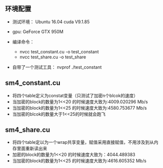 ## 环境配置
- 测试环境： Ubuntu 16.04 cuda V9.1.85
- gpu: GeForce GTX 950M
- 编译命令：
  - nvcc test_constant.cu -o test_constant
  - nvcc test_share.cu -o test_share

- 自带了一个测试工具： nvprof ./test_constant


## sm4_constant.cu
- 将四个table定义为constat变量（只测试了加密n个blcok的速度）
- 当加密的block的数量为1<<20 的时候速度大致为:4009.020296 Mb/s
- 当加密的block的数量为1<<25 的时候速度大致为:4580.753677 Mb/s
- 当加密的blcok的数量大于1<<25的时候就会跑飞

## sm4_share.cu
- 将四个table定以为一个wrap共享变量，赋值采用直接赋值，不用涉及到从内存里面重新读出来
- 加密的block的数量为1<<20 的时候速度大致为：4044.489383
- 当加密的block的数量为1<<25 的时候速度大致为:4616.605352 Mb/s
